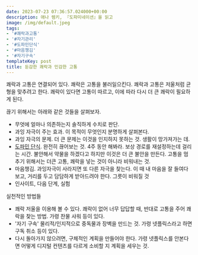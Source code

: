 ```yaml
---
date: 2023-07-23 07:36:57.024000+00:00
description: 애나 렘키, 『도파미네이션』을 읽고
image: /img/default.jpeg
tags:
- '#쾌락과고통'
- '#자기관리'
- '#도파민단식'
- '#마음챙김'
- '#자기구속'
templateKey: post
title: 둔감한 쾌락과 민감한 고통
---
```


쾌락과 고통은 연결되어 있다. 쾌락은 고통을 불러일으킨다. 쾌락과 고통은 저울처럼 균형을 맞추려고 한다. 쾌락이 있다면 고통이 따르고, 이에 따라 다시 더 큰 쾌락이 필요하게 된다. 

끊기 위해서는 아래와 같은 것들을 살펴보자.
- 무엇에 얼마나 의존하는지 솔직하게 수치로 판단.
- 과잉 자극이 주는 효과. 이 목적이 무엇인지 분명하게 살펴본다.
- 과잉 자극의 문제. 더 큰 문제는 이것을 인지하지 못하는 것. 생활이 망가져가는 데.
- [도파민 단식](https://www.youtube.com/watch?v=2y9xt4FIl7o&t=142s). 완전히 끊어보는 것. 4주 동안 해봐라. 보상 경로를 재설정하는데 걸리는 시간. 불안해서 약물을 하겠다고 하지만 이것은 더 큰 불안을 만든다. 고통을 멈추기 위해서는 더큰 고통, 쾌락을 넣는 것이 아니라 비워내는 것.
- 마음챙김.  과잉자극이 사라지면 또 다른 자극을 찾는다. 이 때 내 마음을 잘 들여다 보고, 거리를 두고 담담하게 받아드려야 한다. 그릇이 비워질 것
- 인사이트, 다음 단계, 실험

실천적인 방법들
- 쾌락 저울을 이용해 볼 수 있다. 쾌락이 없어 너무 답답할 때, 반대로 고통을 주어 쾌락을 찾는 방법. 가령 찬물 샤워 등이 있다.
- '자기 구속' 물리적/인지적으로 중독물과 장벽을 만드는 것. 가령 넷플릭스라고 하면 구독 취소 등이 있다. 
- 다시 돌아가지 않으려면, 구체적인 계획을 만들어야 한다. 가령 넷플릭스를 안본다면 어떻게 디지털 컨텐츠를 다르게 소비할 지 계획을 세우는 것.